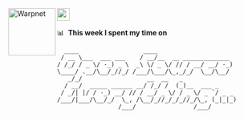 <img src="https://media.giphy.com/media/hvRJCLFzcasrR4ia7z/giphy.gif" width="25px">

<img align="left" height="94px" width="94px" alt="Warpnet" src="https://avatars.githubusercontent.com/u/5047569?s=200&v=4"/>

📊 &nbsp;**This week I spent my time on**

```
  ____                  ____
 / __ \___  ___ ___    / __/__  __ _____________
/ /_/ / _ \/ -_) _ \  _\ \/ _ \/ // / __/ __/ -_)
\____/ .__/\__/_//_/ /___/\___/\_,_/_/  \__/\__/
   _/_/                  __  __   _
  / __/  _____ ______ __/ /_/ /  (_)__  ___ _
 / _/| |/ / -_) __/ // / __/ _ \/ / _ \/ _ `/ _ _
/___/|___/\__/_/  \_, /\__/_//_/_/_//_/\_, (_|_|_)
                 /___/                /___/
```
